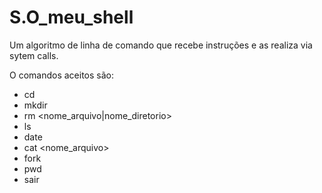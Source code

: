 # S.O_meu_shell

Um algoritmo de linha de comando que recebe instruções e as realiza via sytem calls.

O comandos aceitos são:

- cd <diretorio>
- mkdir <nome>
- rm <nome_arquivo|nome_diretorio>
- ls
- date
- cat <nome_arquivo>
- fork
- pwd
- sair
